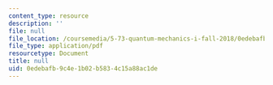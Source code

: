 ```yaml
---
content_type: resource
description: ''
file: null
file_location: /coursemedia/5-73-quantum-mechanics-i-fall-2018/0edebafb9c4e1b02b5834c15a88ac1de_MIT5_73F18_Lec33.pdf
file_type: application/pdf
resourcetype: Document
title: null
uid: 0edebafb-9c4e-1b02-b583-4c15a88ac1de
---
```


